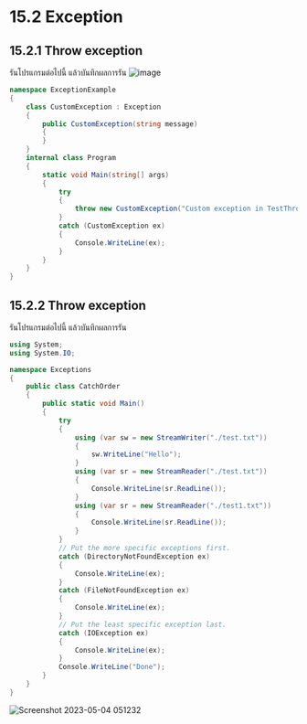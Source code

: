 # 15.2 Exception

## 15.2.1 Throw exception

รันโปรแกรมต่อไปนี้ แล้วบันทึกผลการรัน
![image](https://user-images.githubusercontent.com/115066186/236061161-d04b27c3-8969-4631-9ea0-05f647d600c5.png)


```cs
namespace ExceptionExample
{
    class CustomException : Exception
    {
        public CustomException(string message)
        {
        }
    }
    internal class Program
    {
        static void Main(string[] args)
        {
            try
            {
                throw new CustomException("Custom exception in TestThrow()");
            }
            catch (CustomException ex)
            {
                Console.WriteLine(ex);
            }
        }
    }
}
```
## 15.2.2 Throw exception

รันโปรแกรมต่อไปนี้ แล้วบันทึกผลการรัน

```cs
using System;
using System.IO;

namespace Exceptions
{
    public class CatchOrder
    {
        public static void Main()
        {
            try
            {
                using (var sw = new StreamWriter("./test.txt"))
                {
                    sw.WriteLine("Hello");
                }
                using (var sr = new StreamReader("./test.txt"))
                {
                    Console.WriteLine(sr.ReadLine());
                }
                using (var sr = new StreamReader("./test1.txt"))
                {
                    Console.WriteLine(sr.ReadLine());
                }
            }
            // Put the more specific exceptions first.
            catch (DirectoryNotFoundException ex)
            {
                Console.WriteLine(ex);
            }
            catch (FileNotFoundException ex)
            {
                Console.WriteLine(ex);
            }
            // Put the least specific exception last.
            catch (IOException ex)
            {
                Console.WriteLine(ex);
            }
            Console.WriteLine("Done");
        }
    }
}
```
![Screenshot 2023-05-04 051232](https://user-images.githubusercontent.com/115066186/236061245-be634b74-036c-4d4d-9dfa-154177c9154e.png)

